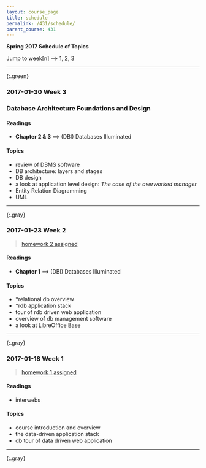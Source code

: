 ```yaml
---
layout: course_page
title: schedule
permalink: /431/schedule/
parent_course: 431
---
```


**Spring 2017 Schedule of Topics**

Jump to week[n] ==> [1](#week-1), [2](#week-2), [3](#week-3)

---

{:.green}
### 2017-01-30 Week 3 

### Database Architecture Foundations and Design

#### Readings
- **Chapter 2 & 3** ==> (DBI) Databases Illuminated

#### Topics
- review of DBMS software
- DB architecture: layers and stages
- DB design
- a look at application level design: *The case of the overworked manager*
- Entity Relation Diagramming
- UML

---

{:.gray}
### 2017-01-23 Week 2 

> [homework 2 assigned](/431/hw2/)

#### Readings
- **Chapter 1** ==> (DBI) Databases Illuminated

#### Topics
- *relational db overview
- *rdb application stack
- tour of rdb driven web application
- overview of db management software
- a look at LibreOffice Base

---

{:.gray}
### 2017-01-18 Week 1 

> [homework 1 assigned](/431/hw1/)


#### Readings
- interwebs

#### Topics
- course introduction and overview
- the data-driven application stack
- db tour of data driven web application

---

{:.gray}

